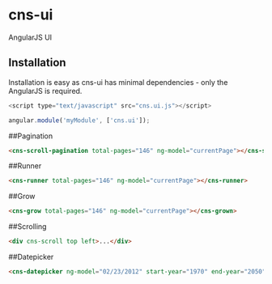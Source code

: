 # cns-ui
AngularJS UI

## Installation
Installation is easy as cns-ui has minimal dependencies - only the AngularJS is required.

```javascript
<script type="text/javascript" src="cns.ui.js"></script>
```

```javascript
angular.module('myModule', ['cns.ui']);
```

##Pagination

```html
<cns-scroll-pagination total-pages="146" ng-model="currentPage"></cns-scroll-pagination>
```

##Runner

```html
<cns-runner total-pages="146" ng-model="currentPage"></cns-runner>
```

##Grow

```html
<cns-grow total-pages="146" ng-model="currentPage"></cns-grown>
```

##Scrolling
```html
<div cns-scroll top left>...</div>
```

##Datepicker
```html
<cns-datepicker ng-model="02/23/2012" start-year="1970" end-year="2050"></cns-datepicker>
```
